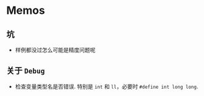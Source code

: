 # Memos

## 坑

* 样例都没过怎么可能是精度问题呢

## 关于 `Debug`

* 检查变量类型名是否错误. 特别是 `int` 和 `ll`，必要时 `#define int long long`.

